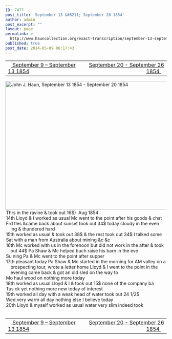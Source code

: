 ```yaml
---
ID: 7477
post_title: 'September 13 &#8211; September 20 1854'
author: admin
post_excerpt: ""
layout: page
permalink: >
  http://www.hauncollection.org/exact-transcription/september-13-september-20-1854/
published: true
post_date: 2014-05-09 06:17:43
---
```

<table style="width: 100%;" align="center">
<tbody>
<tr>
<td width="50%"><a title="September 9 – September 13 1854" href="http://www.hauncollection.org/version-2/version-ii-series-i/september-9-september-13-1854/"><img src="https://lh3.googleusercontent.com/-EFJpxxNiPNw/VqgtWBCZrMI/AAAAAAAAAFU/WfY4lPFWWkg/s800-Ic42/Soeb-Plain-Arrows-8-10px.png" alt="" width="10" height="10" /> September 9 – September 13 1854</a></td>
<td style="text-align: right;"><a title="September 20 – September 26 1854" href="http://www.hauncollection.org/version-2/version-ii-series-i/september-20-september-26-1854/"> September 20 - September 26 1854 <img src="https://lh3.googleusercontent.com/-67k0cYlpXHw/VqgtWKz1MXI/AAAAAAAAAFU/k9PW_Piyurk/s800-Ic42/Soeb-Plain-Arrows-5-10px.png" alt="" width="10" height="10" /></a></td>
</tr>
</tbody>
</table>
<a href="http://www.hauncollection.org/wp-content/uploads/John Haun/JJH_053_September 13 1854 - September 20 1854.JPG" target="_blank" rel="noopener"><img class="alignnone wp-image-2283 size-large" src="http://www.hauncollection.org/wp-content/uploads/John Haun/JJH_053_September 13 1854 - September 20 1854-1024x682.jpg" alt="John J. Haun, September 13 1854 - September 20 1854" width="604" height="402" /></a>
<div style="text-indent: -1em; padding-left: 16px;">Thrs in the ravine &amp; took out 16$)  Aug 1854</div>
<div style="text-indent: -1em; padding-left: 16px;">14th Lloyd &amp; I worked as usual Mc went to the point after his goods &amp; chat</div>
<div style="text-indent: -1em; padding-left: 16px;">Frd tles &amp;came back about sunset took out 34$ today cloudy in the even
ing &amp; thundered hard</div>
<div style="text-indent: -1em; padding-left: 16px;">15th worked as usual &amp; took out 38$ &amp; the rest took out 34$ I talked some</div>
<div style="text-indent: -1em; padding-left: 16px;">Sat with a man from Australia about mining &amp;c &amp;c</div>
<div style="text-indent: -1em; padding-left: 16px;">16th Mc worked with us in the forenoon but did not work in the after
&amp; took out 44$ Pa Shaw &amp; Mc helped buch raise his barn in the eve</div>
<div style="text-indent: -1em; padding-left: 16px;">Su ning Pa &amp; Mc went to the point after supper</div>
<div style="text-indent: -1em; padding-left: 16px;">17th pleasant today Pa Shaw &amp; Mc started in the morning for AM
valley on a prospecting tour, wrote a letter home Lloyd &amp; I went to
the point in the evening came back &amp; got an old sled on the way to</div>
<div style="text-indent: -1em; padding-left: 16px;">Mo haul wood on nothing more today</div>
<div style="text-indent: -1em; padding-left: 16px;">18th worked as usual Lloyd &amp; I &amp; took out 15$ none of the company ba</div>
<div style="text-indent: -1em; padding-left: 16px;">Tus ck yet nothing more new today of interest</div>
<div style="text-indent: -1em; padding-left: 16px;">19th worked all day with a weak head of water took out 24 1/2$</div>
<div style="text-indent: -1em; padding-left: 16px;">Wed very warm all day nothing else I believe today</div>
<div style="text-indent: -1em; padding-left: 16px;">20th Lloyd &amp; myself worked as usual water very slim indeed took</div>
&nbsp;
<table style="width: 100%;" align="center">
<tbody>
<tr>
<td width="50%"><a title="September 9 – September 13 1854" href="http://www.hauncollection.org/version-2/version-ii-series-i/september-9-september-13-1854/"><img src="https://lh3.googleusercontent.com/-EFJpxxNiPNw/VqgtWBCZrMI/AAAAAAAAAFU/WfY4lPFWWkg/s800-Ic42/Soeb-Plain-Arrows-8-10px.png" alt="" width="10" height="10" /> September 9 – September 13 1854</a></td>
<td style="text-align: right;"><a title="September 20 – September 26 1854" href="http://www.hauncollection.org/version-2/version-ii-series-i/september-20-september-26-1854/"> September 20 - September 26 1854 <img src="https://lh3.googleusercontent.com/-67k0cYlpXHw/VqgtWKz1MXI/AAAAAAAAAFU/k9PW_Piyurk/s800-Ic42/Soeb-Plain-Arrows-5-10px.png" alt="" width="10" height="10" /></a></td>
</tr>
</tbody>
</table>